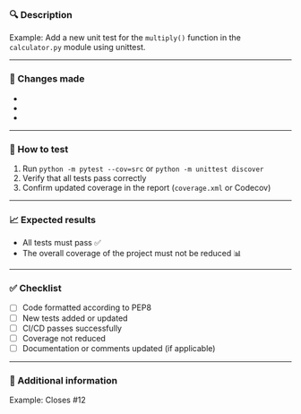 ### 🔍 Description
<!-- Briefly explain what this PR does -->
Example: Add a new unit test for the `multiply()` function in the `calculator.py` module using unittest.

---

### 🧪 Changes made
<!-- List the main changes -->
- 
- 
- 

---

### 🧰 How to test
<!-- Step-by-step instructions for testing the changes -->
1. Run `python -m pytest --cov=src` or `python -m unittest discover`
2. Verify that all tests pass correctly
3. Confirm updated coverage in the report (`coverage.xml` or Codecov)

---

### 📈 Expected results
<!-- Briefly describe what results are expected -->
- All tests must pass ✅
- The overall coverage of the project must not be reduced 📊

---

### ✅ Checklist
<!-- Mark the boxes with an X once completed before merging -->
- [ ] Code formatted according to PEP8
- [ ] New tests added or updated
- [ ] CI/CD passes successfully
- [ ] Coverage not reduced
- [ ] Documentation or comments updated (if applicable)

---

### 🧩 Additional information
<!-- Any notes, context, related issues, or references -->
Example: Closes #12  
